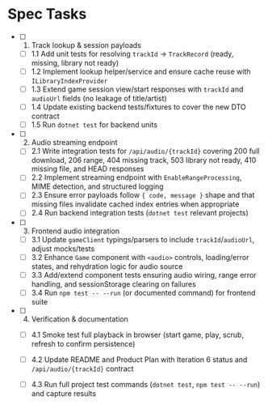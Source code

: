 # Spec Tasks

- [ ] 1. Track lookup & session payloads
  - [ ] 1.1 Add unit tests for resolving `trackId` → `TrackRecord` (ready, missing, library not ready)
  - [ ] 1.2 Implement lookup helper/service and ensure cache reuse with `ILibraryIndexProvider`
  - [ ] 1.3 Extend game session view/start responses with `trackId` and `audioUrl` fields (no leakage of title/artist)
  - [ ] 1.4 Update existing backend tests/fixtures to cover the new DTO contract
  - [ ] 1.5 Run `dotnet test` for backend units

- [ ] 2. Audio streaming endpoint
  - [ ] 2.1 Write integration tests for `/api/audio/{trackId}` covering 200 full download, 206 range, 404 missing track, 503 library not ready, 410 missing file, and HEAD responses
  - [ ] 2.2 Implement streaming endpoint with `EnableRangeProcessing`, MIME detection, and structured logging
  - [ ] 2.3 Ensure error payloads follow `{ code, message }` shape and that missing files invalidate cached index entries when appropriate
  - [ ] 2.4 Run backend integration tests (`dotnet test` relevant projects)

- [ ] 3. Frontend audio integration
  - [ ] 3.1 Update `gameClient` typings/parsers to include `trackId`/`audioUrl`, adjust mocks/tests
  - [ ] 3.2 Enhance `Game` component with `<audio>` controls, loading/error states, and rehydration logic for audio source
  - [ ] 3.3 Add/extend component tests ensuring audio wiring, range error handling, and sessionStorage clearing on failures
  - [ ] 3.4 Run `npm test -- --run` (or documented command) for frontend suite

- [ ] 4. Verification & documentation
  - [ ] 4.1 Smoke test full playback in browser (start game, play, scrub, refresh to confirm persistence)
  - [ ] 4.2 Update README and Product Plan with Iteration 6 status and `/api/audio/{trackId}` contract
  - [ ] 4.3 Run full project test commands (`dotnet test`, `npm test -- --run`) and capture results

